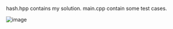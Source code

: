 hash.hpp contains my solution.
main.cpp contain some test cases.

![image](https://github.com/user-attachments/assets/19f6481f-f688-4b85-8cfb-61ac47f255af)
